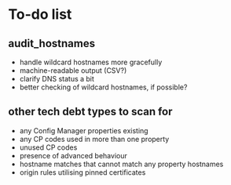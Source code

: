 # To-do list

## audit_hostnames

* handle wildcard hostnames more gracefully
* machine-readable output (CSV?)
* clarify DNS status a bit
* better checking of wildcard hostnames, if possible?

## other tech debt types to scan for

* any Config Manager properties existing
* any CP codes used in more than one property
* unused CP codes
* presence of advanced behaviour
* hostname matches that cannot match any property hostnames
* origin rules utilising pinned certificates
